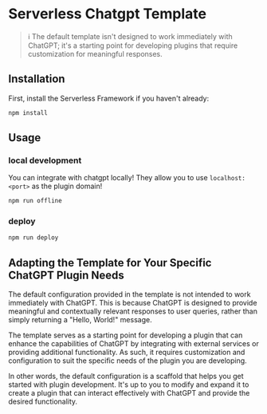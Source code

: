 # Serverless Chatgpt Template

> :information_source: The default template isn't designed to work immediately with ChatGPT; it's a starting point for developing plugins that require customization for meaningful responses.

## Installation
First, install the Serverless Framework if you haven't already:

```bash
npm install
```

## Usage
### local development
You can integrate with chatgpt locally! They allow you to use ```localhost:<port>``` as the plugin domain!
```bash
npm run offline 
```

### deploy
```bash
npm run deploy 
```

## Adapting the Template for Your Specific ChatGPT Plugin Needs

The default configuration provided in the template is not intended to work immediately with ChatGPT. This is because ChatGPT is designed to provide meaningful and contextually relevant responses to user queries, rather than simply returning a "Hello, World!" message.

The template serves as a starting point for developing a plugin that can enhance the capabilities of ChatGPT by integrating with external services or providing additional functionality. As such, it requires customization and configuration to suit the specific needs of the plugin you are developing.

In other words, the default configuration is a scaffold that helps you get started with plugin development. It's up to you to modify and expand it to create a plugin that can interact effectively with ChatGPT and provide the desired functionality.


